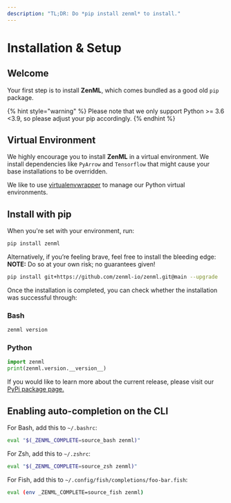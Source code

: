 ```yaml
---
description: "TL;DR: Do *pip install zenml* to install."
---
```


# Installation & Setup

## Welcome

Your first step is to install **ZenML**, which comes bundled as a good old `pip` package.

{% hint style="warning" %}
Please note that we only support Python &gt;= 3.6 &lt;3.9, so please adjust your pip accordingly.
{% endhint %}

## Virtual Environment

We highly encourage you to install **ZenML** in a virtual environment. We install dependencies like `PyArrow` and `Tensorflow` that might cause your base installations to be overridden.

We like to use [virtualenvwrapper](https://virtualenvwrapper.readthedocs.io/en/latest/) to manage our Python virtual environments.

## Install with pip

When you're set with your environment, run:

```bash
pip install zenml
```

Alternatively, if you’re feeling brave, feel free to install the bleeding edge: **NOTE:** Do so at your own risk; no guarantees given!

```bash
pip install git+https://github.com/zenml-io/zenml.git@main --upgrade
```

<!-- TODO: reinstate these when we bring integrations back -->

<!-- ## Integrations

The **ZenML** base package does not come up with all integrations pre-installed. Read more [here](installation.md). In order to install an integration, use the pattern:

```bash
pip install zenml[INTEGRATION]
```

e.g.

```bash
pip install zenml[pytorch]
```

Use the keyword `all` in the square brackets if you would like to install all integrations. -->

Once the installation is completed, you can check whether the installation was successful through:

### Bash

```bash
zenml version
```

### Python

```python
import zenml
print(zenml.version.__version__)
```

If you would like to learn more about the current release, please visit our [PyPi package page.](https://pypi.org/project/zenml)

## Enabling auto-completion on the CLI

For Bash, add this to `~/.bashrc`:

```bash
eval "$(_ZENML_COMPLETE=source_bash zenml)"
```

For Zsh, add this to `~/.zshrc`:

```bash
eval "$(_ZENML_COMPLETE=source_zsh zenml)"
```

For Fish, add this to `~/.config/fish/completions/foo-bar.fish`:

```bash
eval (env _ZENML_COMPLETE=source_fish zenml)
```

<!-- TODO: Revisit this when we add Tensorflow model analysis functionality back into the codebase -->

<!-- ## Tensorflow Model Analysis \(TFMA\) support

In order to get the [Tensorflow Model Analysis](https://github.com/tensorflow/model-analysis) evaluation visualizations to work, you must also run:

```bash
jupyter nbextension install --py --symlink tensorflow_model_analysis
jupyter nbextension enable --py tensorflow_model_analysis
```

{% hint style="warning" %}
If you encounter a `File already exists in database` error after the first command, this is most likely due to a [known bug](https://stackoverflow.com/questions/59165505/file-already-exists-in-database-error-from-protobuf-when-deploying-google-datafl) with one of our dependencies, namely [PyArrow](https://pypi.org/project/pyarrow/). Unfortunately, this will cause some features to not work on your machine namely **evaluate** and **compare**.

We are aware of this issue and are working hard to fix it. A future release of **ZenML** will fix this issue.
{% endhint %} -->
